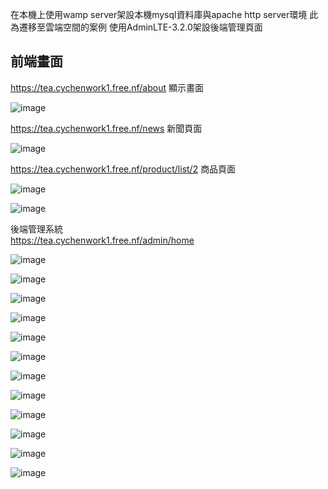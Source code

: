 在本機上使用wamp server架設本機mysql資料庫與apache http server環境 此為遷移至雲端空間的案例
使用AdminLTE-3.2.0架設後端管理頁面

## 前端畫面

https://tea.cychenwork1.free.nf/about 顯示畫面

![image](https://github.com/cychenwork1/laravel2/blob/main/image/image1.png)

https://tea.cychenwork1.free.nf/news 新聞頁面

![image](https://github.com/cychenwork1/laravel2/blob/main/image/image2.png)

https://tea.cychenwork1.free.nf/product/list/2 商品頁面

![image](https://github.com/cychenwork1/laravel2/blob/main/image/image3.png)

![image](https://github.com/cychenwork1/laravel2/blob/main/image/image4.png)


後端管理系統 <br> 
https://tea.cychenwork1.free.nf/admin/home

![image](https://github.com/cychenwork1/laravel2/blob/main/image/a1.png)

![image](https://github.com/cychenwork1/laravel2/blob/main/image/a2.png)

![image](https://github.com/cychenwork1/laravel2/blob/main/image/a3.png)

![image](https://github.com/cychenwork1/laravel2/blob/main/image/a4.png)

![image](https://github.com/cychenwork1/laravel2/blob/main/image/a5.png)

![image](https://github.com/cychenwork1/laravel2/blob/main/image/a6.png)

![image](https://github.com/cychenwork1/laravel2/blob/main/image/a7.png)

![image](https://github.com/cychenwork1/laravel2/blob/main/image/a8.png)

![image](https://github.com/cychenwork1/laravel2/blob/main/image/a9.png)

![image](https://github.com/cychenwork1/laravel2/blob/main/image/a10.png)

![image](https://github.com/cychenwork1/laravel2/blob/main/image/a11.png)

![image](https://github.com/cychenwork1/laravel2/blob/main/image/a12.png)



